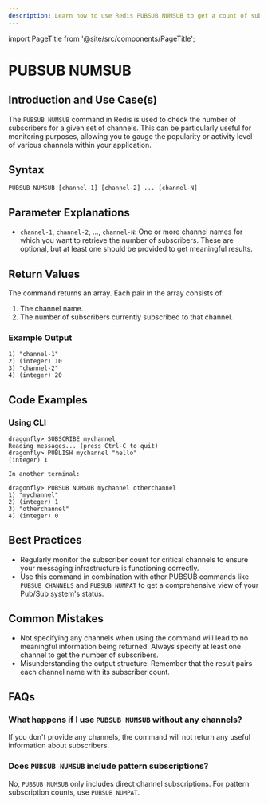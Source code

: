 ```yaml
---
description: Learn how to use Redis PUBSUB NUMSUB to get a count of subscriptions for specific channels in your Pub/Sub system.
---
```


import PageTitle from '@site/src/components/PageTitle';

# PUBSUB NUMSUB

<PageTitle title="Redis PUBSUB NUMSUB Explained (Better Than Official Docs)" />

## Introduction and Use Case(s)

The `PUBSUB NUMSUB` command in Redis is used to check the number of subscribers for a given set of channels. This can be particularly useful for monitoring purposes, allowing you to gauge the popularity or activity level of various channels within your application.

## Syntax

```plaintext
PUBSUB NUMSUB [channel-1] [channel-2] ... [channel-N]
```

## Parameter Explanations

- `channel-1`, `channel-2`, ..., `channel-N`: One or more channel names for which you want to retrieve the number of subscribers. These are optional, but at least one should be provided to get meaningful results.

## Return Values

The command returns an array. Each pair in the array consists of:

1. The channel name.
2. The number of subscribers currently subscribed to that channel.

### Example Output

```plaintext
1) "channel-1"
2) (integer) 10
3) "channel-2"
4) (integer) 20
```

## Code Examples

### Using CLI

```cli
dragonfly> SUBSCRIBE mychannel
Reading messages... (press Ctrl-C to quit)
dragonfly> PUBLISH mychannel "hello"
(integer) 1

In another terminal:

dragonfly> PUBSUB NUMSUB mychannel otherchannel
1) "mychannel"
2) (integer) 1
3) "otherchannel"
4) (integer) 0
```

## Best Practices

- Regularly monitor the subscriber count for critical channels to ensure your messaging infrastructure is functioning correctly.
- Use this command in combination with other PUBSUB commands like `PUBSUB CHANNELS` and `PUBSUB NUMPAT` to get a comprehensive view of your Pub/Sub system's status.

## Common Mistakes

- Not specifying any channels when using the command will lead to no meaningful information being returned. Always specify at least one channel to get the number of subscribers.
- Misunderstanding the output structure: Remember that the result pairs each channel name with its subscriber count.

## FAQs

### What happens if I use `PUBSUB NUMSUB` without any channels?

If you don't provide any channels, the command will not return any useful information about subscribers.

### Does `PUBSUB NUMSUB` include pattern subscriptions?

No, `PUBSUB NUMSUB` only includes direct channel subscriptions. For pattern subscription counts, use `PUBSUB NUMPAT`.
